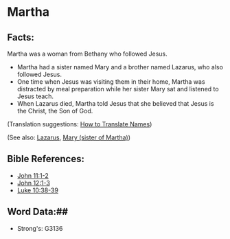 # Martha #

## Facts: ##

Martha was a woman from Bethany who followed Jesus.

* Martha had a sister named Mary and a brother named Lazarus, who also followed Jesus.
* One time when Jesus was visiting them in their home, Martha was distracted by meal preparation while her sister Mary sat and listened to Jesus teach.
* When Lazarus died, Martha told Jesus that she believed that Jesus is the Christ, the Son of God.

(Translation suggestions: [How to Translate Names](rc://en/ta/man/translate/translate-names))

(See also: [Lazarus](lazarus.md), [Mary (sister of Martha)](marysisterofmartha.md))

## Bible References: ##

* [John 11:1-2](rc://en/tn/help/jhn/11/01)
* [John 12:1-3](rc://en/tn/help/jhn/12/01)
* [Luke 10:38-39](rc://en/tn/help/luk/10/38)

## Word Data:##

* Strong's: G3136
